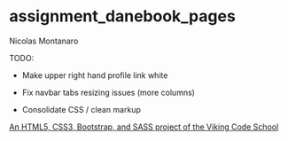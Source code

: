 # assignment_danebook_pages

Nicolas Montanaro

TODO:

* Make upper right hand profile link white

* Fix navbar tabs resizing issues (more columns)

* Consolidate CSS / clean markup

[An HTML5, CSS3, Bootstrap, and SASS project of the Viking Code School](http://www.vikingcodeschool.com)
